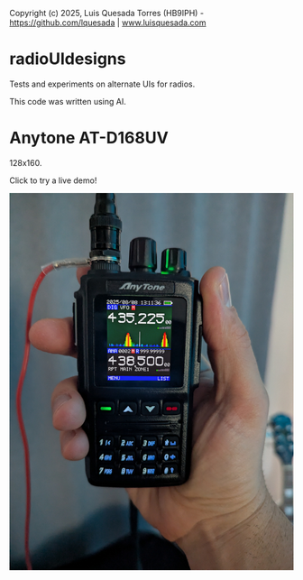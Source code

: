 Copyright (c) 2025, Luis Quesada Torres (HB9IPH) - https://github.com/lquesada | www.luisquesada.com

# radioUIdesigns

Tests and experiments on alternate UIs for radios.

This code was written using AI.

# Anytone AT-D168UV

128x160.

Click to try a live demo!

[![Anytone AT-D168UV](anytone_atd168uv_1.jpg)]([anytone_atd168uv_1.html](https://lquesada.github.io/radioUIdesigns/anytone_atd168uv_1.html))
